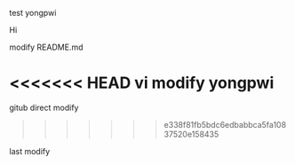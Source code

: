 test yongpwi

Hi

modify README.md

<<<<<<< HEAD
vi modify yongpwi
=======
gitub direct modify
>>>>>>> e338f81fb5bdc6edbabbca5fa10837520e158435

last modify
